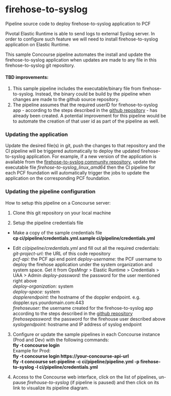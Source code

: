 # firehose-to-syslog

Pipeline source code to deploy firehose-to-syslog application to PCF

Pivotal Elastic Runtime is able to send logs to external Syslog server. In order to configure such feature we will need to install firehose-to-syslog application on Elastic Runtime.

This sample Concourse pipeline automates the install and update the firehose-to-syslog application when updates are made to any file in this firehose-to-syslog git repository.

#### TBD improvements:
1. This sample pipeline includes the executable/binary file from firehose-to-syslog. Instead, the binary could be build by the pipeline when changes are made to the github source repository.
1. The pipeline assumes that the required userID for firehose-to-syslog app - according to the steps described in the [github repository](https://github.com/cloudfoundry-community/firehose-to-syslog) - has already been created. A potential improvement for this pipeline would be to automate the creation of that user id as part of the pipeline as well.

### Updating the application

Update the desired file(s) in git, push the changes to that repository and the CI pipeline will be triggered automatically to deploy the updated firehose-to-syslog application.
For example, if a new version of the application is available from the [firehose-to-syslog community repository](https://github.com/cloudfoundry-community/firehose-to-syslog), update the executable file _firehose-to-syslog_linux_amd64_ then the CI pipeline for each PCF foundation will automatically trigger the jobs to update the application on the corresponding PCF foundation.

### Updating the pipeline configuration

How to setup this pipeline on a Concourse server:

1. Clone this git repository on your local machine  

2. Setup the pipeline credentials file

  * Make a copy of the sample credentials file  
  __cp ci/pipeline/credentials.yml.sample ci/pipeline/credentials.yml__  

  * Edit _ci/pipeline/credentials.yml_ and fill out all the required credentials:  
  _git-project-url:_ the URL of this code repository  
  _pcf-api:_ the PCF api end point
  _deploy-username:_ the PCF username to deploy the firehose application under the system organization and system space. Get it from OpsMngr > Elastic Runtime > Credentials > UAA > Admin
  _deploy-password:_ the password for the user mentioned right above  
  _deploy-organization:_ system  
  _deploy-space:_ system  
  _dopplerendpoint:_ the hostname of the doppler endpoint. e.g. doppler.sys.yourdomain.com:443  
  _firehoseuser:_ the username created for the firehose-to-syslog app according to the steps described in the [github repository](https://github.com/cloudfoundry-community/firehose-to-syslog)  
  _firehosepassword:_ the password for the firehouse user described above  
  _syslogendpoint:_ hostname and IP address of syslog endpoint

3. Configure or update the sample pipelines in each Concourse instance (Prod and Dev) with the following commands:  
   __fly -t concourse login <concourse-url>__  
   Example for Prod:  
   __fly -t concourse login https://your-concourse-api-url__  
   __fly -t concourse set-pipeline -c ci/pipeline/pipeline.yml -p firehose-to-syslog -l ci/pipeline/credentials.yml__

4. Access to the Concourse web interface, click on the list of pipelines, un-pause _firehouse-to-syslog_ (if pipeline is paused) and then click on its link to visualize its pipeline diagram.
